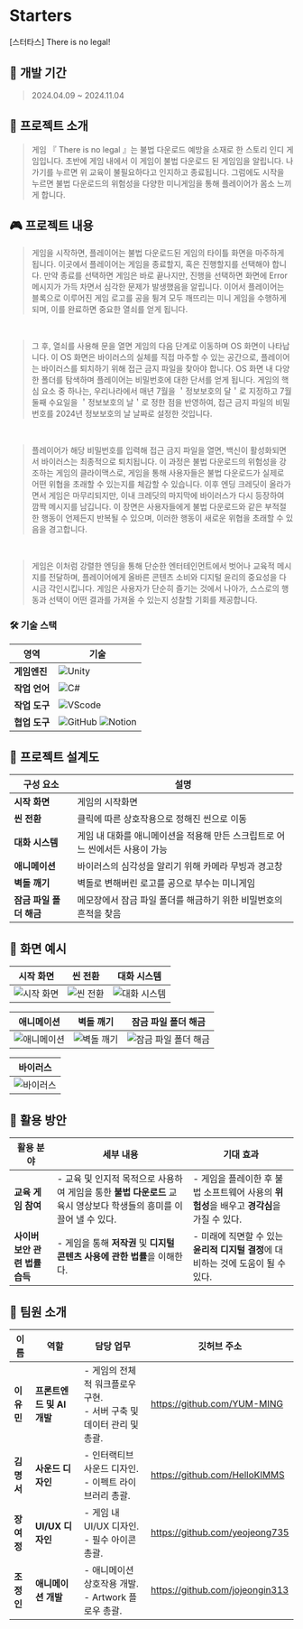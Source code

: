 # Starters
[스터타스] There is no legal! 
## 📅 개발 기간
> 2024.04.09 ~ 2024.11.04
> 
## 📖 프로젝트 소개
>  게임 『 There is no legal 』는 불법 다운로드 예방을 소재로 한 스토리 인디 게임입니다. 초반에 게임 내에서 이 게임이 불법 다운로드 된 게임임을 알립니다. 나가기를 누르면 위 교육이 불필요하다고 인지하고 종료됩니다. 그럼에도 시작을 누르면 불법 다운로드의 위험성을 다양한 미니게임을 통해 플레이어가 몸소 느끼게 합니다. 

## 🎮 프로젝트 내용
>  게임을 시작하면, 플레이어는 불법 다운로드된 게임의 타이틀 화면을 마주하게 됩니다. 이곳에서 플레이어는 게임을 종료할지, 혹은 진행할지를 선택해야 합니다. 만약 종료를 선택하면 게임은 바로 끝나지만, 진행을 선택하면 화면에 Error 메시지가 가득 차면서 심각한 문제가 발생했음을 알립니다. 이어서 플레이어는 블록으로 이루어진 게임 로고를 공을 튕겨 모두 깨뜨리는 미니 게임을 수행하게 되며, 이를 완료하면 중요한 열쇠를 얻게 됩니다. <br>
<br>


>  그 후, 열쇠를 사용해 문을 열면 게임의 다음 단계로 이동하며 OS 화면이 나타납니다. 이 OS 화면은 바이러스의 실체를 직접 마주할 수 있는 공간으로, 플레이어는 바이러스를 퇴치하기 위해 접근 금지 파일을 찾아야 합니다. OS 화면 내 다양한 폴더를 탐색하며 플레이어는 비밀번호에 대한 단서를 얻게 됩니다. 게임의 핵심 요소 중 하나는, 우리나라에서 매년 7월을 ＇정보보호의 달＇로 지정하고 7월 둘째 수요일을 ＇정보보호의 날＇로 정한 점을 반영하여, 접근 금지 파일의 비밀번호를 2024년 정보보호의 날 날짜로 설정한 것입니다. <br>
<br>


>  플레이어가 해당 비밀번호를 입력해 접근 금지 파일을 열면, 백신이 활성화되면서 바이러스는 최종적으로 퇴치됩니다. 이 과정은 불법 다운로드의 위험성을 강조하는 게임의 클라이맥스로, 게임을 통해 사용자들은 불법 다운로드가 실제로 어떤 위협을 초래할 수 있는지를 체감할 수 있습니다. 이후 엔딩 크레딧이 올라가면서 게임은 마무리되지만, 이내 크레딧의 마지막에 바이러스가 다시 등장하여 깜짝 메시지를 남깁니다. 이 장면은 사용자들에게 불법 다운로드와 같은 부적절한 행동이 언제든지 반복될 수 있으며, 이러한 행동이 새로운 위협을 초래할 수 있음을 경고합니다. <br>
<br>


>  게임은 이처럼 강렬한 엔딩을 통해 단순한 엔터테인먼트에서 벗어나 교육적 메시지를 전달하며, 플레이어에게 올바른 콘텐츠 소비와 디지털 윤리의 중요성을 다시금 각인시킵니다. 게임은 사용자가 단순히 즐기는 것에서 나아가, 스스로의 행동과 선택이 어떤 결과를 가져올 수 있는지 성찰할 기회를 제공합니다. <br>


### 🛠️ 기술 스택

| **영역**         | **기술**       |
|------------------|--------------------------------------------------------------------------------------------------------------------------------------------------|
| **게임엔진**   | ![Unity](https://img.shields.io/badge/unity-2C2C32.svg?style=for-the-badge&logo=unity&logoColor=white) |
| **작업 언어**       | ![C#](https://img.shields.io/badge/c-sharp-1daabb.svg?style=for-the-badge&logo=c-sharp&logoColor=white) |
| **작업 도구**       | ![VScode](https://img.shields.io/badge/VSCode-2C2C32.svg?style=for-the-badge&logo=visual-studio&logoColor=22ABF3) |
| **협업 도구**    | ![GitHub](https://img.shields.io/badge/-GitHub-181717?logo=github&logoColor=white) ![Notion](https://img.shields.io/badge/-Notion-000000?logo=notion&logoColor=white) |

## 📐 **프로젝트 설계도**

| **구성 요소**           | **설명**                                                                 |
|--------------------------|-------------------------------------------------------------------------|
| **시작 화면**           | 게임의 시작화면           |
| **씬 전환**           | 클릭에 따른 상호작용으로 정해진 씬으로 이동                      |
| **대화 시스템**           | 게임 내 대화를 애니메이션을 적용해 만든 스크립트로 어느 씬에서든 사용이 가능                 |
| **애니메이션**         | 바이러스의 심각성을 알리기 위해 카메라 무빙과 경고창                     |
| **벽돌 깨기**        | 벽돌로 변해버린 로고를 공으로 부수는 미니게임                             |
| **잠금 파일 폴더 해금**     | 메모장에서 잠금 파일 폴더를 해금하기 위한 비밀번호의 흔적을 찾음         |

## 📸 화면 예시

| **시작 화면**          | **씬 전환**           | **대화 시스템**         |
|------------------------|-------------------------|-------------------------|
| ![시작 화면](https://github.com/user-attachments/assets/6df2ecc2-4c3f-4c2b-a5fc-5b8bafb39ccf) | ![씬 전환](https://github.com/user-attachments/assets/08514a78-ccee-4d6c-9637-039935c73586) | ![대화 시스템](https://github.com/user-attachments/assets/247f0212-9221-4878-b93d-cd057cb55c15)|

| **애니메이션**       | **벽돌 깨기**       | **잠금 파일 폴더 해금**     |
|------------------------|-------------------------|-------------------------|
| ![애니메이션](https://github.com/user-attachments/assets/970c0a5f-0a47-4036-ac7c-ce6e0f528967) | ![벽돌 깨기](https://github.com/user-attachments/assets/d4b9a39b-3c93-45b8-8e1b-0316e5c58fbb) | ![잠금 파일 폴더 해금](https://github.com/user-attachments/assets/5418af75-a186-405b-ab5f-bf87bdf663c5)|

| **바이러스**          |
|------------------------|
| ![바이러스](https://github.com/user-attachments/assets/7a8fd472-fe49-46f3-9cd3-3cebb0c9637d) |

## 🌟 **활용 방안**

| **활용 분야**                | **세부 내용**                                                                                     | **기대 효과**                                                                                           |
|------------------------------|--------------------------------------------------------------------------------------------------|--------------------------------------------------------------------------------------------------------|
| **교육 게임 참여**    | - 교육 및 인지적 목적으로 사용하여 게임을 통한 **불법 다운로드** 교육시 영상보다 학생들의 흥미를 이끌어 낼 수 있다.         | - 게임을 플레이한 후 불법 소프트웨어 사용의 **위험성**을 배우고 **경각심**을 가질 수 있다. |
| **사이버 보안 관련 법률 습득**     | - 게임을 통해 **저작권** 및 **디지털 콘텐츠 사용에 관한 법률**을 이해한다.       | - 미래에 직면할 수 있는 **윤리적 디지털 결정**에 대비하는 것에 도움이 될 수 있다.              |


## 👥 **팀원 소개**

| **이름**       | **역할**               | **담당 업무**                                             | **깃허브 주소** |
|----------------|------------------------|----------------------------------------------------------|----------------------------------------|
| **이유민**     | **프론트엔드 및 AI 개발** | - 게임의 전체적 워크플로우 구현.<br>- 서버 구축 및 데이터 관리 및 총괄. |  https://github.com/YUM-MING |
| **김명서**     | **사운드 디자인**         | - 인터랙티브 사운드 디자인.<br>- 이펙트 라이브러리 총괄. | https://github.com/HelloKIMMS |
| **장여정**     | **UI/UX 디자인**     | - 게임 내 UI/UX 디자인.<br>- 필수 아이콘 총괄. | https://github.com/yeojeong735 |
| **조정인**     | **애니메이션 개발**     | - 애니메이션 상호작용 개발.<br>- Artwork 플로우 총괄. | https://github.com/jojeongin313 |


